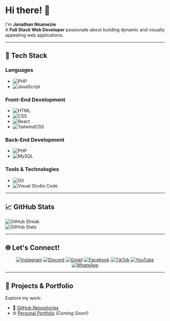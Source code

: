 # Hi there! 👋  
I'm **Jonathan Nnamezie**  
A **Full Stack Web Developer** passionate about building dynamic and visually appealing web applications.  

---

## 🚀 **Tech Stack**  
### **Languages**  
- ![PHP](https://img.shields.io/badge/PHP-777BB4?style=flat-square&logo=php&logoColor=white)  
- ![JavaScript](https://img.shields.io/badge/JavaScript-F7DF1E?style=flat-square&logo=javascript&logoColor=black)  

### **Front-End Development**  
- ![HTML](https://img.shields.io/badge/HTML5-E34F26?style=flat-square&logo=html5&logoColor=white)  
- ![CSS](https://img.shields.io/badge/CSS3-1572B6?style=flat-square&logo=css3&logoColor=white)  
- ![React](https://img.shields.io/badge/React-20232A?style=flat-square&logo=react&logoColor=61DAFB)  
- ![TailwindCSS](https://img.shields.io/badge/TailwindCSS-38B2AC?style=flat-square&logo=tailwind-css&logoColor=white)  

### **Back-End Development**  
- ![PHP](https://img.shields.io/badge/PHP-777BB4?style=flat-square&logo=php&logoColor=white)  
- ![MySQL](https://img.shields.io/badge/MySQL-4479A1?style=flat-square&logo=mysql&logoColor=white)  

### **Tools & Technologies**  
- ![Git](https://img.shields.io/badge/Git-F05032?style=flat-square&logo=git&logoColor=white)  
- ![Visual Studio Code](https://img.shields.io/badge/VS%20Code-007ACC?style=flat-square&logo=visual-studio-code&logoColor=white)  

---

## 📈 **GitHub Stats**  
![GitHub Streak](https://github-readme-streak-stats.herokuapp.com?user=JCTECH111&theme=react&hide_border=true)  
![GitHub Stats](https://github-readme-stats.vercel.app/api?username=JCTECH111&show_icons=true&theme=react&hide_border=true)  

---

## 🌐 **Let's Connect!**  

<p align="center">  
  <a href="https://www.instagram.com/joecode001?igsh=cjd4dXYzMTAxcmF3"><img src="https://img.shields.io/badge/Instagram-E1306C?style=for-the-badge&logo=instagram&logoColor=white" alt="Instagram"></a>  
  <a href="https://discord.com/invite/zwh3SVgk"><img src="https://img.shields.io/badge/Discord-7289DA?style=for-the-badge&logo=discord&logoColor=white" alt="Discord"></a>  
  <a href="mailto:jctech333@gmail.com"><img src="https://img.shields.io/badge/Gmail-D44638?style=for-the-badge&logo=gmail&logoColor=white" alt="Gmail"></a>  
  <a href="https://www.facebook.com/JoeCode001?mibextid=ZbWKwL"><img src="https://img.shields.io/badge/Facebook-1877F2?style=for-the-badge&logo=facebook&logoColor=white" alt="Facebook"></a>  
  <a href="https://www.tiktok.com/@joecode001?_t=8mcMGshMj0H&_r=1"><img src="https://img.shields.io/badge/TikTok-000000?style=for-the-badge&logo=tiktok&logoColor=white" alt="TikTok"></a>  
  <a href="https://youtube.com/@joecode001?si=UroXphbseKwgYoj_"><img src="https://img.shields.io/badge/YouTube-FF0000?style=for-the-badge&logo=youtube&logoColor=white" alt="YouTube"></a>  
  <a href="https://wa.me/message/3KQ22NAAHCSKE1"><img src="https://img.shields.io/badge/WhatsApp-25D366?style=for-the-badge&logo=whatsapp&logoColor=white" alt="WhatsApp"></a>  
</p>  

---

## 💼 **Projects & Portfolio**  
Explore my work:  
- 📂 [GitHub Repositories](https://github.com/JonathanNnamezie)  
- 🌐 [Personal Portfolio](#) *(Coming Soon!)*  
